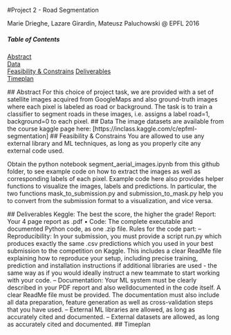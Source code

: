 #Project 2 - Road Segmentation

Marie Drieghe, Lazare Girardin, Mateusz Paluchowski @ EPFL 2016

##### Table of Contents  
[Abstract](#Abstract)  
[Data](#Data)  
[Feasibility & Constrains](#Feasibility) 
[Deliverables](#Deliverables)  
[Timeplan](#Timeplan) 

<a name="Abstract"/>
## Abstract
For this choice of project task, we are provided with a set of satellite images acquired from GoogleMaps and also ground-truth images where each pixel is labeled as road or background.
The task is to train a classifier to segment roads in these images, i.e. assigns a label road=1, background=0 to each pixel.

<a name="Data"/>
## Data
The image datasets are available from the course kaggle page here:
[https://inclass.kaggle.com/c/epfml-segmentation]

<a name="Feasibility"/>
## Feasibility & Constrains
You are allowed to use any external library and ML techniques, as long as you properly cite any external code
used.

Obtain the python notebook segment_aerial_images.ipynb from this github folder, to see example code on how to extract the images as well as corresponding labels of each pixel.
Example code here also provides helper functions to visualize the images, labels and predictions. In particular, the two functions mask_to_submission.py and submission_to_mask.py help you to convert from the submission format to a visualization, and vice versa.

<a name="Deliverables"/>
## Deliverables
Keggle: The best the score, the higher the grade!
Report: Your 4 page report as .pdf
• Code: The complete executable and documented Python code, as one .zip file.
Rules for the code part:
– Reproducibility: In your submission, you must provide a script run.py which produces exactly the same
.csv predictions which you used in your best submission to the competition on Kaggle. This includes
a clear ReadMe file explaining how to reproduce your setup, including precise training, prediction and
installation instructions if additional libraries are used - the same way as if you would ideally instruct
a new teammate to start working with your code.
– Documentation: Your ML system must be clearly described in your PDF report and also welldocumented
in the code itself. A clear ReadMe file must be provided. The documentation must
also include all data preparation, feature generation as well as cross-validation steps that you have
used.
– External ML libraries are allowed, as long as accurately cited and documented.
– External datasets are allowed, as long as accurately cited and documented.

<a name="Timeplan"/>
## Timeplan
